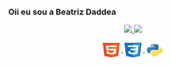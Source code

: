 ### Oii eu sou a Beatriz Daddea

<div align="center">
  <a href="https://github.com/beatrizdaddea">
  <img height="180em" src="https://github-readme-stats.vercel.app/api?username=beatrizdaddea&show_icons=true&theme=dracula&include_all_commits=true&count_private=false"/>
  <img height="180em" src="https://github-readme-stats.vercel.app/api/top-langs/?username=beatrizdaddea&layout=compact&langs_count=7&theme=dracula"/>
</div>
  
    
<div style="display: inline_block" align="center"><br>
  <img align="center" alt="HTML" height="30" width="40" src="https://raw.githubusercontent.com/devicons/devicon/master/icons/html5/html5-original.svg">
  <img align="center" alt="CSS" height="30" width="40" src="https://raw.githubusercontent.com/devicons/devicon/master/icons/css3/css3-original.svg">
  <img align="center" alt="Python" height="30" width="40" src="https://raw.githubusercontent.com/devicons/devicon/master/icons/python/python-original.svg">
 
</div>
